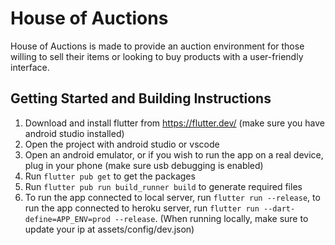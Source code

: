 # House of Auctions

House of Auctions is made to provide an auction environment for those willing to sell their items or looking to buy products with a user-friendly interface.

## Getting Started and Building Instructions

1. Download and install flutter from https://flutter.dev/ (make sure you have android studio installed)
2. Open the project with android studio or vscode
3. Open an android emulator, or if you wish to run the app on a real device, plug in your phone (make sure usb debugging is enabled)
4. Run `flutter pub get` to get the packages
5. Run `flutter pub run build_runner build` to generate required files
6. To run the app connected to local server, run `flutter run --release`, to run the app connected to heroku server, run `flutter run --dart-define=APP_ENV=prod --release`. (When running locally, make sure to update your ip at assets/config/dev.json)

